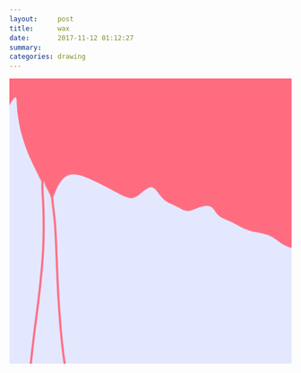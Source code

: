 ```yaml
---
layout:     post
title:      wax
date:       2017-11-12 01:12:27
summary:    
categories: drawing
---
```

![wax](/images/diary/wax.png ".")
